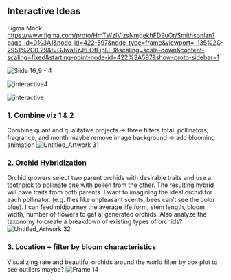 ## Interactive Ideas
Figma Mock: https://www.figma.com/proto/HmTWzIVlzsNmgekhFD9uOr/Smithsonian?page-id=0%3A1&node-id=422-597&node-type=frame&viewport=-135%2C-2951%2C0.29&t=GJwa8zJtEOfFiplJ-1&scaling=scale-down&content-scaling=fixed&starting-point-node-id=422%3A597&show-proto-sidebar=1 

![Slide 16_9 - 4](https://github.com/user-attachments/assets/97f7f953-52ca-49e6-92c8-000108dcb66e)

![interactive4](https://github.com/user-attachments/assets/9b611511-88a6-4265-b014-c7274a0caf84)

![interactive](https://github.com/user-attachments/assets/863fc927-429f-4cb5-83a8-51a753300791)


### 1. Combine viz 1 & 2 
Combine quant and qualitative projects 
→ three filters total: pollinators, fragrance, and month
maybe remove image background → add blooming animation
![Untitled_Artwork 31](https://github.com/user-attachments/assets/099eb85b-ce67-40cf-bd3f-5e7942c3323f)

### 2. Orchid Hybridization 
Orchid growers select two parent orchids with desirable traits and use a toothpick to pollinate one with pollen from the other. The resulting hybrid will have traits from both parents. 
I want to imagining the ideal orchid for each pollinator. (e.g. flies like unpleasant scents, bees can’t see the color blue). 
I can feed midjourney the average life form, stem length, bloom width, number of flowers to get ai generated orchids. Also analyze the taxonomy to create a breakdown of existing types of orchids?
![Untitled_Artwork 32](https://github.com/user-attachments/assets/c8293cbc-e1d4-48f0-8eab-3a460d37d7ed)

### 3. Location + filter by bloom characteristics
Visualizing rare and beautiful orchids around the world 
filter by box plot to see outliers maybe?
![Frame 14](https://github.com/user-attachments/assets/b95ef9a5-11f9-4ca8-8fb9-b9d80ed32dd5)

